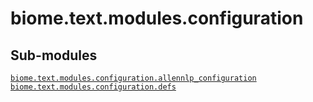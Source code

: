 # biome.text.modules.configuration <Badge text="Module"/>
<div></div>
<h2 class="section-title" id="header-submodules">Sub-modules</h2>
<code class="name"><a title="biome.text.modules.configuration.allennlp_configuration" href="allennlp_configuration.html">biome.text.modules.configuration.allennlp_configuration</a></code>
<code class="name"><a title="biome.text.modules.configuration.defs" href="defs.html">biome.text.modules.configuration.defs</a></code>
